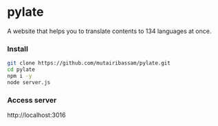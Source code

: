 # pylate
A website that helps you to translate contents to 134 languages at once.

### Install
```bash
git clone https://github.com/mutairibassam/pylate.git
cd pylate
npm i -y
node server.js
```

### Access server
http://localhost:3016

